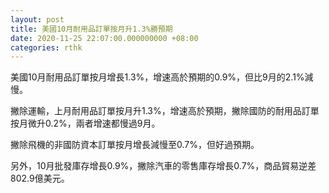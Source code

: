 ```yaml
---
layout: post
title: 美國10月耐用品訂單按月升1.3%勝預期
date: 2020-11-25 22:07:00.000000000 +08:00
categories: rthk
---
```


美國10月耐用品訂單按月增長1.3%，增速高於預期的0.9%，但比9月的2.1%減慢。

撇除運輸，上月耐用品訂單按月升1.3%，增速高於預期，撇除國防的耐用品訂單按月微升0.2%，兩者增速都慢過9月。

撇除飛機的非國防資本訂單按月增長減慢至0.7%，但好過預期。

另外，10月批發庫存增長0.9%，撇除汽車的零售庫存增長0.7%，商品貿易逆差802.9億美元。
